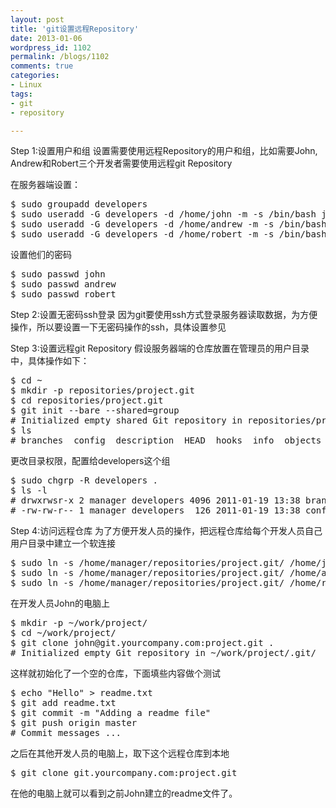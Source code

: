 ```yaml
---
layout: post
title: 'git设置远程Repository'
date: 2013-01-06
wordpress_id: 1102
permalink: /blogs/1102
comments: true
categories:
- Linux
tags:
- git
- repository

---
```

Step 1:设置用户和组
设置需要使用远程Repository的用户和组，比如需要John, Andrew和Robert三个开发者需要使用远程git Repository

在服务器端设置：
<pre class="prettyprint linenums">
$ sudo groupadd developers
$ sudo useradd -G developers -d /home/john -m -s /bin/bash john
$ sudo useradd -G developers -d /home/andrew -m -s /bin/bash andrew
$ sudo useradd -G developers -d /home/robert -m -s /bin/bash robert
</pre>

设置他们的密码
<pre class="prettyprint linenums">
$ sudo passwd john
$ sudo passwd andrew
$ sudo passwd robert
</pre>

Step 2:设置无密码ssh登录
因为git要使用ssh方式登录服务器读取数据，为方便操作，所以要设置一下无密码操作的ssh，具体设置参见<a href="http://blog.prosight.me/index.php/2013/01/1097" title="http://blog.prosight.me/index.php/2013/01/1097"></a>

Step 3:设置远程git Repository
假设服务器端的仓库放置在管理员的用户目录中，具体操作如下：
<pre class="prettyprint linenums">
$ cd ~
$ mkdir -p repositories/project.git
$ cd repositories/project.git
$ git init --bare --shared=group
# Initialized empty shared Git repository in repositories/project.git/
$ ls
# branches  config  description  HEAD  hooks  info  objects  refs
</pre>

更改目录权限，配置给developers这个组
<pre class="prettyprint linenums">
$ sudo chgrp -R developers .
$ ls -l
# drwxrwsr-x 2 manager developers 4096 2011-01-19 13:38 branches
# -rw-rw-r-- 1 manager developers  126 2011-01-19 13:38 config
</pre>

Step 4:访问远程仓库
为了方便开发人员的操作，把远程仓库给每个开发人员自己用户目录中建立一个软连接
<pre class="prettyprint linenums">
$ sudo ln -s /home/manager/repositories/project.git/ /home/john/
$ sudo ln -s /home/manager/repositories/project.git/ /home/andrew/
$ sudo ln -s /home/manager/repositories/project.git/ /home/robert/
</pre>

在开发人员John的电脑上
<pre class="prettyprint linenums">
$ mkdir -p ~/work/project/
$ cd ~/work/project/
$ git clone john@git.yourcompany.com:project.git .
# Initialized empty Git repository in ~/work/project/.git/
</pre>
这样就初始化了一个空的仓库，下面填些内容做个测试
<pre class="prettyprint linenums">
$ echo "Hello" > readme.txt
$ git add readme.txt
$ git commit -m "Adding a readme file"
$ git push origin master
# Commit messages ...
</pre>

之后在其他开发人员的电脑上，取下这个远程仓库到本地
<pre class="prettyprint linenums">
$ git clone git.yourcompany.com:project.git
</pre>
在他的电脑上就可以看到之前John建立的readme文件了。
